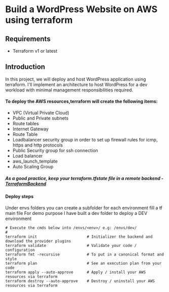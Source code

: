 # Build a WordPress Website on AWS using terraform
## Requirements
* Terraform v1 or latest

## Introduction
In this project, we will deploy and host WordPress application using terraform.
I'll  implement an architecture to host WordPress for a dev workload with minimal management responsibilities required. 

#### To deploy the AWS resources,terraform will create the following items:
* VPC (Virtual Private Cloud)
* Public and Private subnets
* Route tables
* Internet Gateway
* Route Table
* Loadbalancer security group in order to set up firewall rules for icmp, https and http protocols
* Public Security group for ssh connection
* Load balancer
* aws_launch_template
* Auto Scaling Group

##### As a good practice, keep your terraform.tfstate file in a remote backend - [TerraformBackend](https://www.terraform.io/language/settings/backends)

#### Deploy steps
Under envs folders you can create a subfolder for each environment fill a tf main file
For demo purpose I have built a dev folder to deploy a DEV environment
```
# Execute the cmds below into /envs/<env>/ e.g: /envs/dev/
#
terraform init                      # Initializer the backend and download the provider plugins
terraform validate                  # Validate your code / configuration
terraform fmt -recursise            # To put in a canonical format and style
terraform plan                      # See an execution plan from your code
terraform apply --auto-approve      # Apply / install your AWS resources via terraform
terraform destroy --auto-approve    # Destroy / uninstall your AWS resources via terraform
```
